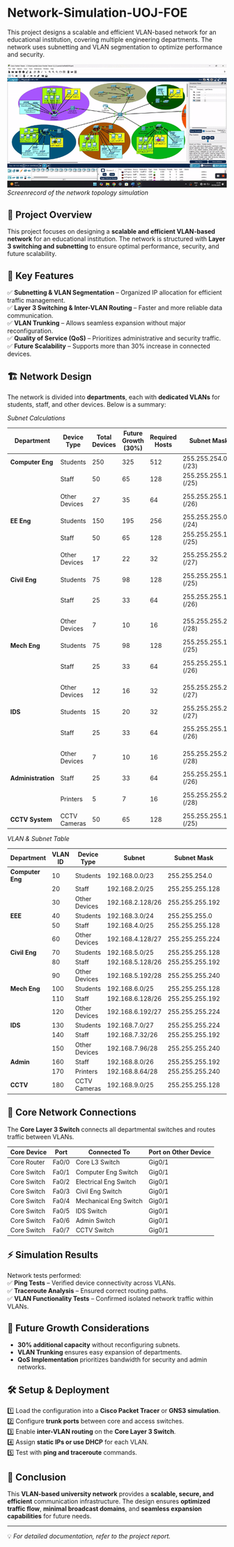 # Network-Simulation-UOJ-FOE
This project designs a scalable and efficient VLAN-based network for an educational institution, covering multiple engineering departments. The network uses subnetting and VLAN segmentation to optimize performance and security.

![Network Simulation](./simulation.gif)  
*Screenrecord of the network topology simulation*  

## 📌 Project Overview  
This project focuses on designing a **scalable and efficient VLAN-based network** for an educational institution. The network is structured with **Layer 3 switching and subnetting** to ensure optimal performance, security, and future scalability.  

## 📁 Key Features  
✅ **Subnetting & VLAN Segmentation** – Organized IP allocation for efficient traffic management.  
✅ **Layer 3 Switching & Inter-VLAN Routing** – Faster and more reliable data communication.  
✅ **VLAN Trunking** – Allows seamless expansion without major reconfiguration.  
✅ **Quality of Service (QoS)** – Prioritizes administrative and security traffic.  
✅ **Future Scalability** – Supports more than 30% increase in connected devices.  

## 🏗️ Network Design  
The network is divided into **departments**, each with **dedicated VLANs** for students, staff, and other devices. Below is a summary:  

*Subnet Calculations*  

| Department      | Device Type     | Total Devices | Future Growth (30%) | Required Hosts | Subnet Mask              | Network Address  | Usable IP Range                  | Broadcast Address  |
|---------------|----------------|--------------|--------------------|---------------|------------------------|-----------------|--------------------------------|-----------------|
| **Computer Eng** | Students       | 250          | 325                | 512           | 255.255.254.0 (/23)     | 192.168.0.0     | 192.168.0.1 - 192.168.1.254    | 192.168.1.255   |
|               | Staff           | 50           | 65                 | 128           | 255.255.255.128 (/25)   | 192.168.2.0     | 192.168.2.1 - 192.168.2.126    | 192.168.2.127   |
|               | Other Devices   | 27           | 35                 | 64            | 255.255.255.192 (/26)   | 192.168.2.128   | 192.168.2.129 - 192.168.2.190  | 192.168.2.191   |
| **EE Eng**     | Students       | 150          | 195                | 256           | 255.255.255.0 (/24)     | 192.168.3.0     | 192.168.3.1 - 192.168.3.254    | 192.168.3.255   |
|               | Staff           | 50           | 65                 | 128           | 255.255.255.128 (/25)   | 192.168.4.0     | 192.168.4.1 - 192.168.4.126    | 192.168.4.127   |
|               | Other Devices   | 17           | 22                 | 32            | 255.255.255.224 (/27)   | 192.168.4.128   | 192.168.4.129 - 192.168.4.158  | 192.168.4.159   |
| **Civil Eng**  | Students       | 75           | 98                 | 128           | 255.255.255.128 (/25)   | 192.168.5.0     | 192.168.5.1 - 192.168.5.126    | 192.168.5.127   |
|               | Staff           | 25           | 33                 | 64            | 255.255.255.192 (/26)   | 192.168.5.128   | 192.168.5.129 - 192.168.5.190  | 192.168.5.191   |
|               | Other Devices   | 7            | 10                 | 16            | 255.255.255.240 (/28)   | 192.168.5.192   | 192.168.5.193 - 192.168.5.206  | 192.168.5.207   |
| **Mech Eng**   | Students       | 75           | 98                 | 128           | 255.255.255.128 (/25)   | 192.168.6.0     | 192.168.6.1 - 192.168.6.126    | 192.168.6.127   |
|               | Staff           | 25           | 33                 | 64            | 255.255.255.192 (/26)   | 192.168.6.128   | 192.168.6.129 - 192.168.6.190  | 192.168.6.191   |
|               | Other Devices   | 12           | 16                 | 32            | 255.255.255.224 (/27)   | 192.168.6.192   | 192.168.6.193 - 192.168.6.222  | 192.168.6.223   |
| **IDS**        | Students       | 15           | 20                 | 32            | 255.255.255.224 (/27)   | 192.168.7.0     | 192.168.7.1 - 192.168.7.30     | 192.168.7.31    |
|               | Staff           | 25           | 33                 | 64            | 255.255.255.192 (/26)   | 192.168.7.32    | 192.168.7.33 - 192.168.7.94    | 192.168.7.95    |
|               | Other Devices   | 7            | 10                 | 16            | 255.255.255.240 (/28)   | 192.168.7.96    | 192.168.7.97 - 192.168.7.110   | 192.168.7.111   |
| **Administration** | Staff       | 25           | 33                 | 64            | 255.255.255.192 (/26)   | 192.168.8.0     | 192.168.8.1 - 192.168.8.62     | 192.168.8.63    |
|               | Printers        | 5            | 7                  | 16            | 255.255.255.240 (/28)   | 192.168.8.64    | 192.168.8.65 - 192.168.8.78    | 192.168.8.79    |
| **CCTV System** | CCTV Cameras  | 50           | 65                 | 128           | 255.255.255.128 (/25)   | 192.168.9.0     | 192.168.9.1 - 192.168.9.126    | 192.168.9.127   |

*VLAN & Subnet Table*  

| Department      | VLAN ID | Device Type     | Subnet               | Subnet Mask            | Network Address  |
|---------------|--------|----------------|--------------------|----------------------|-----------------|
| **Computer Eng** | 10     | Students       | 192.168.0.0/23     | 255.255.254.0        | 192.168.0.0     |
|               | 20     | Staff           | 192.168.2.0/25     | 255.255.255.128      | 192.168.2.0     |
|               | 30     | Other Devices   | 192.168.2.128/26   | 255.255.255.192      | 192.168.2.128   |
| **EEE**        | 40     | Students       | 192.168.3.0/24     | 255.255.255.0        | 192.168.3.0     |
|               | 50     | Staff           | 192.168.4.0/25     | 255.255.255.128      | 192.168.4.0     |
|               | 60     | Other Devices   | 192.168.4.128/27   | 255.255.255.224      | 192.168.4.128   |
| **Civil Eng**  | 70     | Students       | 192.168.5.0/25     | 255.255.255.128      | 192.168.5.0     |
|               | 80     | Staff           | 192.168.5.128/26   | 255.255.255.192      | 192.168.5.128   |
|               | 90     | Other Devices   | 192.168.5.192/28   | 255.255.255.240      | 192.168.5.192   |
| **Mech Eng**   | 100    | Students       | 192.168.6.0/25     | 255.255.255.128      | 192.168.6.0     |
|               | 110    | Staff           | 192.168.6.128/26   | 255.255.255.192      | 192.168.6.128   |
|               | 120    | Other Devices   | 192.168.6.192/27   | 255.255.255.224      | 192.168.6.192   |
| **IDS**        | 130    | Students       | 192.168.7.0/27     | 255.255.255.224      | 192.168.7.0     |
|               | 140    | Staff           | 192.168.7.32/26    | 255.255.255.192      | 192.168.7.32    |
|               | 150    | Other Devices   | 192.168.7.96/28    | 255.255.255.240      | 192.168.7.96    |
| **Admin**      | 160    | Staff           | 192.168.8.0/26     | 255.255.255.192      | 192.168.8.0     |
|               | 170    | Printers        | 192.168.8.64/28    | 255.255.255.240      | 192.168.8.64    |
| **CCTV**       | 180    | CCTV Cameras    | 192.168.9.0/25     | 255.255.255.128      | 192.168.9.0     |


## 🔗 Core Network Connections  
The **Core Layer 3 Switch** connects all departmental switches and routes traffic between VLANs.  

| Core Device | Port  | Connected To            | Port on Other Device |
|------------|------|------------------------|--------------------|
| Core Router | Fa0/0 | Core L3 Switch         | Gig0/1            |
| Core Switch | Fa0/1 | Computer Eng Switch   | Gig0/1            |
| Core Switch | Fa0/2 | Electrical Eng Switch | Gig0/1            |
| Core Switch | Fa0/3 | Civil Eng Switch      | Gig0/1            |
| Core Switch | Fa0/4 | Mechanical Eng Switch | Gig0/1            |
| Core Switch | Fa0/5 | IDS Switch            | Gig0/1            |
| Core Switch | Fa0/6 | Admin Switch          | Gig0/1            |
| Core Switch | Fa0/7 | CCTV Switch           | Gig0/1            |

## ⚡ Simulation Results  
Network tests performed:  
✅ **Ping Tests** – Verified device connectivity across VLANs.  
✅ **Traceroute Analysis** – Ensured correct routing paths.  
✅ **VLAN Functionality Tests** – Confirmed isolated network traffic within VLANs.  

## 🚀 Future Growth Considerations  
- **30% additional capacity** without reconfiguring subnets.  
- **VLAN Trunking** ensures easy expansion of departments.  
- **QoS Implementation** prioritizes bandwidth for security and admin networks.  

## 🛠️ Setup & Deployment  
1️⃣ Load the configuration into a **Cisco Packet Tracer** or **GNS3 simulation**.  
2️⃣ Configure **trunk ports** between core and access switches.  
3️⃣ Enable **inter-VLAN routing** on the **Core Layer 3 Switch**.  
4️⃣ Assign **static IPs or use DHCP** for each VLAN.  
5️⃣ Test with **ping and traceroute** commands.  

## 📜 Conclusion  
This **VLAN-based university network** provides a **scalable, secure, and efficient** communication infrastructure. The design ensures **optimized traffic flow**, **minimal broadcast domains**, and **seamless expansion capabilities** for future needs.  

---

💡 *For detailed documentation, refer to the project report.*  
